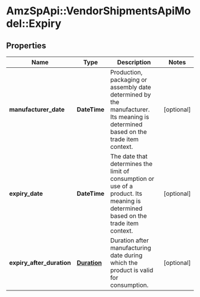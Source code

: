 # AmzSpApi::VendorShipmentsApiModel::Expiry

## Properties
Name | Type | Description | Notes
------------ | ------------- | ------------- | -------------
**manufacturer_date** | **DateTime** | Production, packaging or assembly date determined by the manufacturer. Its meaning is determined based on the trade item context. | [optional] 
**expiry_date** | **DateTime** | The date that determines the limit of consumption or use of a product. Its meaning is determined based on the trade item context. | [optional] 
**expiry_after_duration** | [**Duration**](Duration.md) | Duration after manufacturing date during which the product is valid for consumption. | [optional] 


